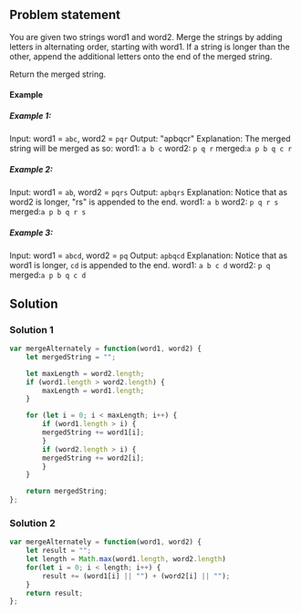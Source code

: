 ## Problem statement

You are given two strings word1 and word2. Merge the strings by adding letters in alternating order, starting with word1. If a string is longer than the other, append the additional letters onto the end of the merged string.

Return the merged string.

#### Example

##### Example 1:

Input: word1 = `abc`, word2 = `pqr`
Output: "apbqcr"
Explanation: The merged string will be merged as so:
word1: `a b c`
word2: `p q r`
merged:`a p b q c r`

##### Example 2:

Input: word1 = `ab`, word2 = `pqrs`
Output: `apbqrs`
Explanation: Notice that as word2 is longer, "rs" is appended to the end.
word1: `a b`
word2: `p q r s`
merged:`a p b q r s`

##### Example 3:

Input: word1 = `abcd`, word2 = `pq`
Output: `apbqcd`
Explanation: Notice that as word1 is longer, `cd` is appended to the end.
word1: `a b c d`
word2: `p q `
merged:`a p b q c d`

## Solution

### Solution 1

```js
var mergeAlternately = function(word1, word2) {
    let mergedString = "";

    let maxLength = word2.length;
    if (word1.length > word2.length) {
        maxLength = word1.length;
    }

    for (let i = 0; i < maxLength; i++) {
        if (word1.length > i) {
        mergedString += word1[i];
        }
        if (word2.length > i) {
        mergedString += word2[i];
        }
    }

    return mergedString;
};
```

### Solution 2

```js
var mergeAlternately = function(word1, word2) {
    let result = "";
    let length = Math.max(word1.length, word2.length)
    for(let i = 0; i < length; i++) {
        result += (word1[i] || "") + (word2[i] || "");
    }
    return result;
};
```